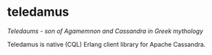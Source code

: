 teledamus
=========

_Teledaums - son of Agamemnon and Cassandra in Greek mythology_

Teledamus is native (CQL) Erlang client library for Apache Cassandra.



